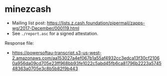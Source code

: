 # minezcash

* Mailing list post: <https://lists.z.cash.foundation/pipermail/zapps-wg/2017-December/000119.html>
* See `./report.asc` for a signed attestation.

Response file:

* https://powersoftau-transcript.s3-us-west-2.amazonaws.com/aa153027a4ef067b1a55af4932cc3edca13f30cf21060a956da09cd705e23ff968bb93fe1022c5abd45fb6ca81796b2223a574548363a0705e3c8b5b82f9b443
